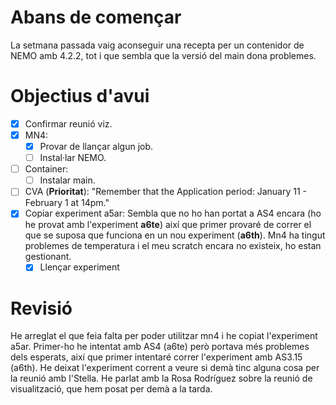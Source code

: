 
# Abans de començar
La setmana passada vaig aconseguir una recepta per un contenidor de NEMO amb 4.2.2, tot i que sembla que la versió del main dona problemes.
# Objectius d'avui
- [x] Confirmar reunió viz.
- [x] MN4:
	- [x] Provar de llançar algun job.
	- [ ] Instal·lar NEMO.
- [ ] Container:
	- [ ] Instalar main.
- [ ] CVA (**Prioritat**):
      "Remember that the Application period: January 11 - February 1 at 14pm."
- [x] Copiar experiment a5ar:
      Sembla que no ho han portat a AS4 encara (ho he provat amb l'experiment **a6te**) així que primer provaré de correr el que se suposa que funciona en un nou experiment (**a6th**). Mn4 ha tingut problemes de temperatura i el meu scratch encara no existeix, ho estan gestionant.
     - [x] Llençar experiment
# Revisió
He arreglat el que feia falta per poder utilitzar mn4 i he copiat l'experiment a5ar. Primer-ho he intentat amb AS4 (a6te) però portava més problemes dels esperats, així que primer intentaré correr l'experiment amb AS3.15 (a6th). He deixat l'experiment corrent a veure si demà tinc alguna cosa per la reunió amb l'Stella.
He parlat amb la Rosa Rodríguez sobre la reunió de visualització, que hem posat per demà a la tarda.
































































































































































































































































































































































































































































































































































































































































































































































































































































































































































































































































































































































































































































































































































































































































































































































































































































































































































































































































































































































































































































































































































































































































































































































































































































































































































































































































































































































































































































































































































































































































































































































































































































































































































































































































































































































































































































































































































































































































































































































































































































































































































































































































































































































































































































































































































































































































































































































































































































































































































































































































